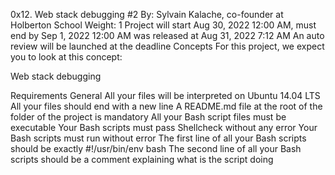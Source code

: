 0x12. Web stack debugging #2
 By: Sylvain Kalache, co-founder at Holberton School
 Weight: 1
 Project will start Aug 30, 2022 12:00 AM, must end by Sep 1, 2022 12:00 AM
 was released at Aug 31, 2022 7:12 AM
 An auto review will be launched at the deadline
Concepts
For this project, we expect you to look at this concept:

Web stack debugging


Requirements
General
All your files will be interpreted on Ubuntu 14.04 LTS
All your files should end with a new line
A README.md file at the root of the folder of the project is mandatory
All your Bash script files must be executable
Your Bash scripts must pass Shellcheck without any error
Your Bash scripts must run without error
The first line of all your Bash scripts should be exactly #!/usr/bin/env bash
The second line of all your Bash scripts should be a comment explaining what is the script doing
